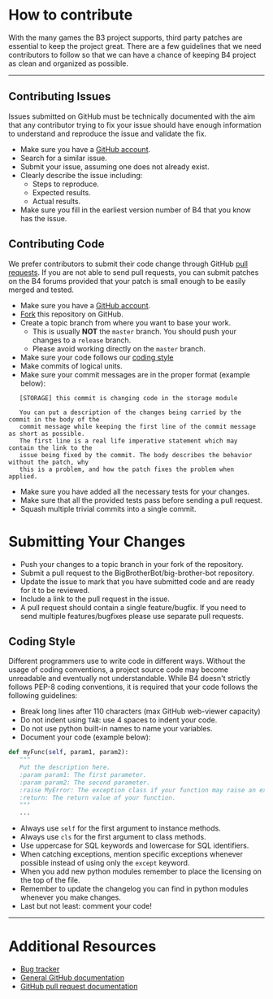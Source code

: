 # How to contribute

With the many games the B3 project supports, third party patches are essential to keep the project great. There are a
few guidelines that we need contributors to follow so that we can have a chance of keeping B4 project as clean and 
organized as possible.

****************

## Contributing Issues

Issues submitted on GitHub must be technically documented with the aim that any contributor trying to fix your issue 
should have enough information to understand and reproduce the issue and validate the fix.

* Make sure you have a [GitHub account](https://github.com/signup/free).
* Search for a similar issue.
* Submit your issue, assuming one does not already exist.
* Clearly describe the issue including:
    * Steps to reproduce.
    * Expected results.
    * Actual results.
* Make sure you fill in the earliest version number of B4 that you know has the issue.

## Contributing Code

We prefer contributors to submit their code change through GitHub [pull requests](http://help.github.com/send-pull-requests/). 
If you are not able to send pull requests,  you can submit patches on the B4 forums provided that your patch is small 
enough to be easily merged and tested.

* Make sure you have a [GitHub account](https://github.com/signup/free).
* [Fork](https://github.com/BigBrotherBot/big-brother-bot/fork) this repository on GitHub.
* Create a topic branch from where you want to base your work.
    * This is usually **NOT** the `master` branch. You should push your changes to a `release` branch. 
    * Please avoid working directly on the `master` branch.
* Make sure your code follows our [coding style](#coding-style)
* Make commits of logical units.
* Make sure your commit messages are in the proper format (example below): 
```
   [STORAGE] this commit is changing code in the storage module
   
   You can put a description of the changes being carried by the commit in the body of the 
   commit message while keeping the first line of the commit message as short as possible. 
   The first line is a real life imperative statement which may contain the link to the 
   issue being fixed by the commit. The body describes the behavior without the patch, why 
   this is a problem, and how the patch fixes the problem when applied.
```
* Make sure you have added all the necessary tests for your changes.
* Make sure that all the provided tests pass before sending a pull request.
* Squash multiple trivial commits into a single commit.

# Submitting Your Changes

* Push your changes to a topic branch in your fork of the repository.
* Submit a pull request to the BigBrotherBot/big-brother-bot repository.
* Update the issue to mark that you have submitted code and are ready for it to be reviewed.
* Include a link to the pull request in the issue.
* A pull request should contain a single feature/bugfix. If you need to send multiple features/bugfixes please
  use separate pull requests.

## Coding Style

Different programmers use to write code in different ways. Without the usage of coding conventions, a project source code
may become unreadable and eventually not understandable. While B4 doesn't strictly follows PEP-8 coding conventions, it 
is required that your code follows the following guidelines:

* Break long lines after 110 characters (max GitHub web-viewer capacity)
* Do not indent using `TAB`: use 4 spaces to indent your code.
* Do not use python built-in names to name your variables.
* Document your code (example below):
```python
def myFunc(self, param1, param2):
   """
   Put the description here.
   :param param1: The first parameter.
   :param param2: The second parameter.
   :raise MyError: The exception class if your function may raise an exception.
   :return: The return value of your function.
   """
   ...
```
* Always use `self` for the first argument to instance methods.
* Always use `cls` for the first argument to class methods.
* Use uppercase for SQL keywords and lowercase for SQL identifiers.
* When catching exceptions, mention specific exceptions whenever possible instead of using only the `except` keyword.
* When you add new python modules remember to place the licensing on the top of the file.
* Remember to update the changelog you can find in python modules whenever you make changes.
* Last but not least: comment your code!

****************

# Additional Resources

* [Bug tracker](https://github.com/BigBrotherBot/big-brother-bot/issues)
* [General GitHub documentation](http://help.github.com/)
* [GitHub pull request documentation](http://help.github.com/send-pull-requests/)
